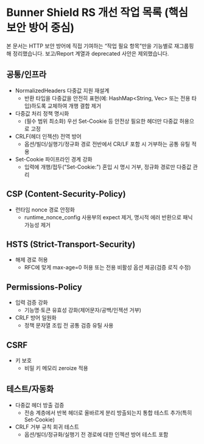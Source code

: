 # Bunner Shield RS 개선 작업 목록 (핵심 보안 방어 중심)

본 문서는 HTTP 보안 방어에 직접 기여하는 “작업 필요 항목”만을 기능별로 재그룹핑해 정리했습니다. 보고/Report 계열과 deprecated 사안은 제외했습니다.

## 공통/인프라

- NormalizedHeaders 다중값 지원 재설계
  - 반환 타입을 다중값을 안전히 표현(예: HashMap<String, Vec<String>> 또는 전용 타입)하도록 교체하여 개행 결합 제거
- 다중값 처리 정책 명시화
  - (필수 범위 최소화) 우선 Set-Cookie 등 안전상 필요한 헤더만 다중값 허용으로 고정
- CRLF(헤더 인젝션) 전역 방어
  - 옵션/빌더/실행기/정규화 경로 전반에서 CR/LF 포함 시 거부하는 공통 유틸 적용
- Set-Cookie 파이프라인 경계 강화
  - 입력에 개행/접두("Set-Cookie:") 혼입 시 명시 거부, 정규화 경로만 다중값 관리

## CSP (Content-Security-Policy)

- 런타임 nonce 경로 안정화
  - runtime_nonce_config 사용부의 expect 제거, 명시적 에러 반환으로 패닉 가능성 제거
 

## HSTS (Strict-Transport-Security)

- 해제 경로 허용
  - RFC에 맞게 max-age=0 허용 또는 전용 비활성 옵션 제공(검증 로직 수정)

## Permissions-Policy

- 입력 검증 강화
  - 기능명·토큰 유효성 강화(제어문자/공백/인젝션 거부)
- CRLF 방어 일원화
  - 정책 문자열 조립 전 공통 검증 유틸 사용

## CSRF

- 키 보호
  - 비밀 키 메모리 zeroize 적용

## 테스트/자동화

- 다중값 헤더 방출 검증
  - 전송 계층에서 반복 헤더로 올바르게 분리 방출되는지 통합 테스트 추가(특히 Set-Cookie)
- CRLF 거부 규칙 회귀 테스트
  - 옵션/빌더/정규화/실행기 전 경로에 대한 인젝션 방어 테스트 포함
 

 
